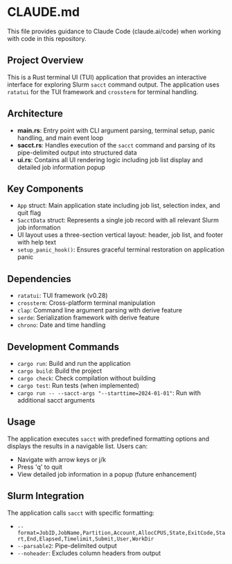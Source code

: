 # CLAUDE.md

This file provides guidance to Claude Code (claude.ai/code) when working with code in this repository.

## Project Overview

This is a Rust terminal UI (TUI) application that provides an interactive interface for exploring Slurm `sacct` command output. The application uses `ratatui` for the TUI framework and `crossterm` for terminal handling.

## Architecture

- **main.rs**: Entry point with CLI argument parsing, terminal setup, panic handling, and main event loop
- **sacct.rs**: Handles execution of the `sacct` command and parsing of its pipe-delimited output into structured data
- **ui.rs**: Contains all UI rendering logic including job list display and detailed job information popup

## Key Components

- `App` struct: Main application state including job list, selection index, and quit flag
- `SacctData` struct: Represents a single job record with all relevant Slurm job information
- UI layout uses a three-section vertical layout: header, job list, and footer with help text
- `setup_panic_hook()`: Ensures graceful terminal restoration on application panic

## Dependencies

- `ratatui`: TUI framework (v0.28)
- `crossterm`: Cross-platform terminal manipulation
- `clap`: Command line argument parsing with derive feature
- `serde`: Serialization framework with derive feature
- `chrono`: Date and time handling

## Development Commands

- `cargo run`: Build and run the application
- `cargo build`: Build the project
- `cargo check`: Check compilation without building
- `cargo test`: Run tests (when implemented)
- `cargo run -- --sacct-args "--starttime=2024-01-01"`: Run with additional sacct arguments

## Usage

The application executes `sacct` with predefined formatting options and displays the results in a navigable list. Users can:
- Navigate with arrow keys or j/k
- Press 'q' to quit
- View detailed job information in a popup (future enhancement)

## Slurm Integration

The application calls `sacct` with specific formatting:
- `--format=JobID,JobName,Partition,Account,AllocCPUS,State,ExitCode,Start,End,Elapsed,Timelimit,Submit,User,WorkDir`
- `--parsable2`: Pipe-delimited output
- `--noheader`: Excludes column headers from output
